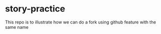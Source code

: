 # story-practice
This repo is to illustrate how we can do a fork using github feature with the same name
